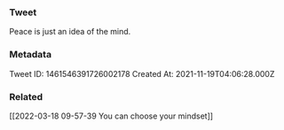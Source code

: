 ### Tweet
Peace is just an idea of the mind.

### Metadata
Tweet ID: 1461546391726002178
Created At: 2021-11-19T04:06:28.000Z

### Related
[[2022-03-18 09-57-39 You can choose your mindset]]

